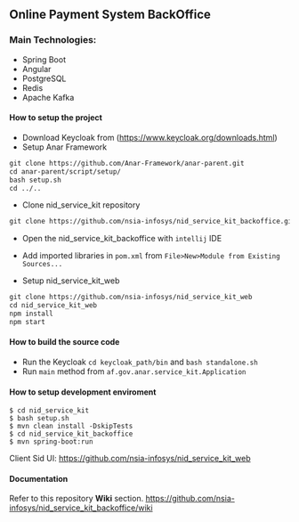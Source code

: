## Online Payment System BackOffice

### Main Technologies: 
- Spring Boot
- Angular
- PostgreSQL
- Redis
- Apache Kafka



#### How to setup the project
- Download Keycloak from (https://www.keycloak.org/downloads.html)
- Setup Anar Framework
```xml
git clone https://github.com/Anar-Framework/anar-parent.git
cd anar-parent/script/setup/
bash setup.sh
cd ../..
```
- Clone nid_service_kit repository

```xml
git clone https://github.com/nsia-infosys/nid_service_kit_backoffice.git
```
- Open the nid_service_kit_backoffice with `intellij` IDE
- Add imported libraries in `pom.xml` from `File>New>Module from Existing Sources...`

- Setup nid_service_kit_web
```xml
git clone https://github.com/nsia-infosys/nid_service_kit_web
cd nid_service_kit_web
npm install 
npm start
```

#### How to build the source code
- Run the Keycloak `cd keycloak_path/bin` and `bash standalone.sh`
- Run `main` method from `af.gov.anar.service_kit.Application`

#### How to setup development enviroment
```
$ cd nid_service_kit
$ bash setup.sh
$ mvn clean install -DskipTests
$ cd nid_service_kit_backoffice
$ mvn spring-boot:run
```

Client Sid UI: https://github.com/nsia-infosys/nid_service_kit_web

#### Documentation

Refer to this repository **Wiki** section.
https://github.com/nsia-infosys/nid_service_kit_backoffice/wiki

